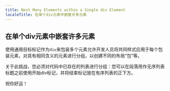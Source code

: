 ```yaml
---
title: Nest Many Elements within a Single div Element
localeTitle: 在单个div元素中嵌套许多元素
---
```

## 在单个div元素中嵌套许多元素

使用通用目标标记作为`div`来包装多个元素允许开发人员将共同样式应用于每个包装元素，对具有相同含义的元素进行分组，以创建不同的布局“包”等。

关于此挑战，您必须对代码中已存在的列表进行分组：您可以在段落用作无序列表标题之前使用开始div标记，并将结束标记放在有序列表的正下方。

祝你好运！